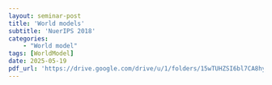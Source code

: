 ```yaml
---
layout: seminar-post
title: 'World models'
subtitle: 'NuerIPS 2018'
categories:
    - "World model"
tags: [WorldModel]
date: 2025-05-19
pdf_url: 'https://drive.google.com/drive/u/1/folders/15wTUHZSI6bl7CA8hy9k4px_Yknbl2WA6/preview'
---
```

